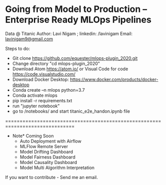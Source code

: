 Going from Model to Production – Enterprise Ready MLOps Pipelines
==============================
Data @ Titanic
Author: Lavi Nigam ; linkedin: /lavinigam
Email: lavinigam9@gmail.com

Steps to do:

- Git clone https://github.com/equester/mlops-plugin_2020.git
- Change directory "cd mlops-plugin_2020"
- Download Atom https://atom.io/ or Visual Code for code https://code.visualstudio.com/
- Download Docker Desktop: https://www.docker.com/products/docker-desktop  
- Conda create –n mlops python=3.7
- Conda activate mlops
- pip install -r requirements.txt
- run "jupyter notebook"
- go to /notebooks/ and start titanic_e2e_handon.ipynb file


==============================================================================
- Note* Coming Soon
   - Auto Deployment with Airflow
   - MLFlow Remote Server
   - Model Drifting Dashboard
   - Model Fairness Dashboard
   - Model Causality Dashboard
   - Model Multi Algorithm Interpretation

 If you want to contribute - Send me an email.
